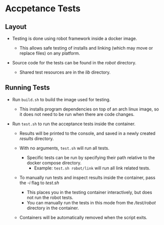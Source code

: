 # Accpetance Tests

## Layout

- Testing is done using robot framework inside a docker image.
    - This allows safe testing of installs and linking (which may move or replace files) on any platform.

- Source code for the tests can be found in the *robot* directory.
    - Shared test resources are in the *lib* directory.

## Running Tests

- Run `build.sh` to build the image used for testing.
    - This installs program dependencies on top of an arch linux image, so it does not need to be run when there are code changes.

- Run `test.sh` to run the acceptance tests inside the container.
    - Results will be printed to the console, and saved in a newly created *results* directory.

    - With no arguments, `test.sh` will run all tests.
        - Specific tests can be run by specifying their path relative to the docker compose directory.
            - Example: `test.sh robot/link` will run all link related tests.

    - To manually run tests and inspect results inside the container, pass the *-i* flag to *test.sh*
        - This places you in the testing container interactively, but does not run the robot tests.
        - You can manually run the tests in this mode from the */test/robot* directory in the container.

    - Containers will be automatically removed when the script exits.
